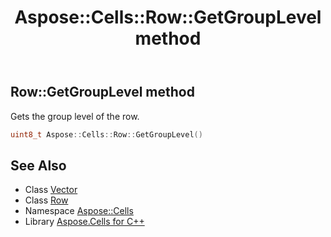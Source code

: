 ﻿---
title: Aspose::Cells::Row::GetGroupLevel method
linktitle: GetGroupLevel
second_title: Aspose.Cells for C++ API Reference
description: 'Aspose::Cells::Row::GetGroupLevel method. Gets the group level of the row in C++.'
type: docs
weight: 1700
url: /cpp/aspose.cells/row/getgrouplevel/
---
## Row::GetGroupLevel method


Gets the group level of the row.

```cpp
uint8_t Aspose::Cells::Row::GetGroupLevel()
```

## See Also

* Class [Vector](../../vector/)
* Class [Row](../)
* Namespace [Aspose::Cells](../../)
* Library [Aspose.Cells for C++](../../../)
